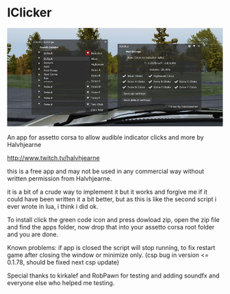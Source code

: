# IClicker

![screenshot](https://github.com/Halvhjearne/IClicker/blob/main/screenshot.jpg?raw=true)

An app for assetto corsa to allow audible indicator clicks and more by Halvhjearne

http://www.twitch.tv/halvhjearne

this is a free app and may not be used in any commercial way without written permission from Halvhjearne.

it is a bit of a crude way to implement it but it works and forgive me if it could have been written it a bit better, but as this is like the second script i ever wrote in lua, i think i did ok.

To install click the green code icon and press dowload zip, open the zip file and find the apps folder, now drop that into your assetto corsa root folder and you are done.

Known problems: 
if app is closed the script will stop running, to fix restart game after closing the window or minimize only. (csp bug in version <= 0.1.78, should be fixed next csp update) 

Special thanks to kirkalef and RobPawn for testing and adding soundfx and everyone else who helped me testing.
